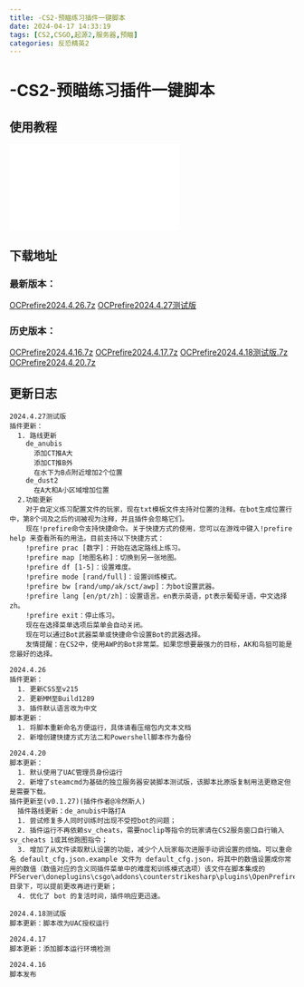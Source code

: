 ```yaml
---
title: -CS2-预瞄练习插件一键脚本
date: 2024-04-17 14:33:19
tags: [CS2,CSGO,起源2,服务器,预瞄]
categories: 反恐精英2
---
```

# -CS2-预瞄练习插件一键脚本

## 使用教程

<iframe src="//player.bilibili.com/player.html?aid=1253152296&bvid=BV1zJ4m1p7X2&cid=1508793003&p=1" scrolling="no" frameborder="no" framespacing="0" allowfullscreen="true"> </iframe>

## 下载地址

### 最新版本：
<a href="OCPrefire2024.4.26.7z">OCPrefire2024.4.26.7z</a>
<a href="OCPrefire2024.4.27测试版">OCPrefire2024.4.27测试版</a>

### 历史版本：
<a href="OCPrefire2024.4.16.7z">OCPrefire2024.4.16.7z</a>
<a href="OCPrefire2024.4.17.7z">OCPrefire2024.4.17.7z</a>
<a href="OCPrefire2024.4.18测试版.7z">OCPrefire2024.4.18测试版.7z</a>
<a href="OCPrefire2024.4.20.7z">OCPrefire2024.4.20.7z</a>

## 更新日志

```
2024.4.27测试版
插件更新：
  1. 路线更新
    de_anubis
      添加CT推A大
      添加CT推B外
      在水下为B点附近增加2个位置
    de_dust2
      在A大和A小区域增加位置
  2.功能更新
    对于自定义练习配置文件的玩家，现在txt模板文件支持对位置的注释。在bot生成位置行中，第8个词及之后的词被视为注释，并且插件会忽略它们。
    现在!prefire命令支持快捷命令。关于快捷方式的使用，您可以在游戏中键入!prefire help 来查看所有的用法。目前支持以下快捷方式：
    !prefire prac [数字]：开始在选定路线上练习。
    !prefire map [地图名称]：切换到另一张地图。
    !prefire df [1-5]：设置难度。
    !prefire mode [rand/full]：设置训练模式。
    !prefire bw [rand/ump/ak/sct/awp]：为bot设置武器。
    !prefire lang [en/pt/zh]：设置语言。en表示英语，pt表示葡萄牙语，中文选择zh。
    !prefire exit：停止练习。
    现在在选择菜单选项后菜单会自动关闭。
    现在可以通过Bot武器菜单或快捷命令设置Bot的武器选择。
    友情提醒：在CS2中，使用AWP的Bot非常菜。如果您想要最强力的目标，AK和鸟狙可能是您最好的选择。

2024.4.26
插件更新：
  1. 更新CSS至v215
  2. 更新MM至Build1289
  3. 插件默认语言改为中文
脚本更新：
  1. 将脚本重新命名方便运行，具体请看压缩包内文本文档
  2. 新增创建快捷方式方法二和Powershell脚本作为备份

2024.4.20
脚本更新：
  1. 默认使用了UAC管理员身份运行
  2. 新增了steamcmd为基础的独立服务器安装脚本测试版，该脚本比原版复制用法更稳定但是需要下载。
插件更新至(v0.1.27)(插件作者@冷然斯人)
  插件路线更新：de_anubis中路打A
  1. 尝试修复多人同时训练时出现不受控bot的问题；
  2. 插件运行不再依赖sv_cheats，需要noclip等指令的玩家请在CS2服务窗口自行输入sv_cheats 1或其他跑图指令；
  3. 增加了从文件读取默认设置的功能，减少个人玩家每次进服手动调设置的烦恼。可以重命名 default_cfg.json.example 文件为 default_cfg.json，将其中的数值设置成你常用的数值（数值对应的含义同插件菜单中的难度和训练模式选项）该文件在脚本集成的PFServer\doneplugins\csgo\addons\counterstrikesharp\plugins\OpenPrefirePrac目录下，可以提前更改再进行更新；
  4. 优化了 bot 的复活时间，插件响应更迅速。

2024.4.18测试版
脚本更新：脚本改为UAC授权运行

2024.4.17
脚本更新：添加脚本运行环境检测

2024.4.16
脚本发布
```